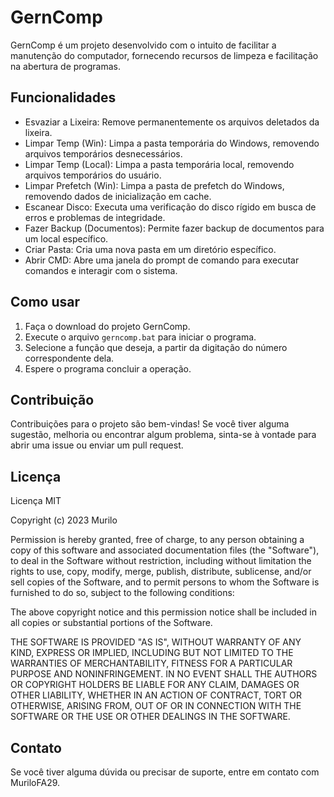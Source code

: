 # GernComp

GernComp é um projeto desenvolvido com o intuito de facilitar a manutenção do computador, fornecendo recursos de limpeza e facilitação na abertura de programas.

## Funcionalidades

- Esvaziar a Lixeira: Remove permanentemente os arquivos deletados da lixeira.
- Limpar Temp (Win): Limpa a pasta temporária do Windows, removendo arquivos temporários desnecessários.
- Limpar Temp (Local): Limpa a pasta temporária local, removendo arquivos temporários do usuário.
- Limpar Prefetch (Win): Limpa a pasta de prefetch do Windows, removendo dados de inicialização em cache.
- Escanear Disco: Executa uma verificação do disco rígido em busca de erros e problemas de integridade.
- Fazer Backup (Documentos): Permite fazer backup de documentos para um local específico.
- Criar Pasta: Cria uma nova pasta em um diretório específico.
- Abrir CMD: Abre uma janela do prompt de comando para executar comandos e interagir com o sistema.

## Como usar

1. Faça o download do projeto GernComp.
2. Execute o arquivo `gerncomp.bat` para iniciar o programa.
3. Selecione a função que deseja, a partir da digitação do número correspondente dela.
4. Espere o programa concluir a operação.

## Contribuição

Contribuições para o projeto são bem-vindas! Se você tiver alguma sugestão, melhoria ou encontrar algum problema, sinta-se à vontade para abrir uma issue ou enviar um pull request.

## Licença

Licença MIT

Copyright (c) 2023 Murilo

Permission is hereby granted, free of charge, to any person obtaining a copy of this software and associated documentation files (the "Software"), to deal in the Software without restriction, including without limitation the rights to use, copy, modify, merge, publish, distribute, sublicense, and/or sell copies of the Software, and to permit persons to whom the Software is furnished to do so, subject to the following conditions:

The above copyright notice and this permission notice shall be included in all copies or substantial portions of the Software.

THE SOFTWARE IS PROVIDED "AS IS", WITHOUT WARRANTY OF ANY KIND, EXPRESS OR IMPLIED, INCLUDING BUT NOT LIMITED TO THE WARRANTIES OF MERCHANTABILITY, FITNESS FOR A PARTICULAR PURPOSE AND NONINFRINGEMENT. IN NO EVENT SHALL THE AUTHORS OR COPYRIGHT HOLDERS BE LIABLE FOR ANY CLAIM, DAMAGES OR OTHER LIABILITY, WHETHER IN AN ACTION OF CONTRACT, TORT OR OTHERWISE, ARISING FROM, OUT OF OR IN CONNECTION WITH THE SOFTWARE OR THE USE OR OTHER DEALINGS IN THE SOFTWARE.


## Contato

Se você tiver alguma dúvida ou precisar de suporte, entre em contato com MuriloFA29.

